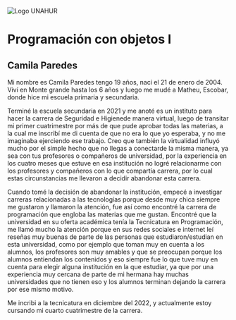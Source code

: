 ![Logo UNAHUR](./UNAHUR.png)

# Programación con objetos I

##  Camila Paredes
Mi nombre es Camila Paredes tengo 19 años, nací el 21 de  enero de 2004. Viví en Monte grande hasta los 6 años y luego me mudé a  Matheu, Escobar, 
donde hice mi escuela primaria y secundaria.

Terminé la escuela secundaria en 2021 y me anoté es un instituto para hacer la carrera de Seguridad e Higienede manera virtual, luego de transitar mi primer 
cuatrimestre por más de que pude aprobar todas las materias, a la cual me inscribí me di cuenta de que no era lo que yo esperaba, y no me imaginaba ejerciendo 
ese trabajo. Creo que también la virtualidad influyó mucho por el simple hecho que no llegas a conectarde la misma manera, ya sea con tus profesores o compañeros 
de universidad, por la experiencia en los cuatro meses que estuve en esa institución no logré relacionarme con los profesores y compañeros con lo que compartía 
carrera, por lo cual estas circunstancias me llevaron a decidir abandonar esta carrera. 

Cuando tomé la decisión de abandonar la institución, empecé a investigar carreras relacionadas a las tecnologías porque desde muy chica siempre me gustaron 
y llamaron la atención, fue así como encontré la carrera de programación que engloba las materias que me gustan. Encontré que la universidad en su oferta académica
tenía la Tecnicatura en Programación, me llamó mucho la atención porque en sus redes sociales e internet leí reseñas muy buenas de parte de las personas que 
estudiaron/estudian en esta universidad, como por ejemplo que toman muy en cuenta a los alumnos, los profesores son muy amables y que se preocupan porque los alumnos
entiendan los contenidos y eso siempre fue lo que tuve muy en cuenta para elegir alguna institución en la que estudiar, ya que por una experiencia muy cercana de parte
de mi hermana hay muchas  universidades que no tienen eso y los alumnos terminan dejando la carrera por ese mismo motivo. 

Me incribi a la tecnicatura en diciembre del 2022, y actualmente estoy cursando mi cuarto cuatrimestre de la carrera.


